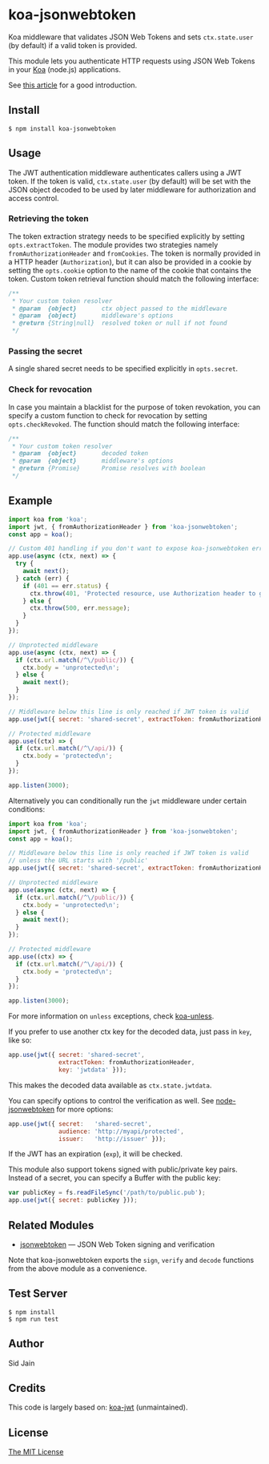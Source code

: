 # koa-jsonwebtoken

Koa middleware that validates JSON Web Tokens and sets `ctx.state.user`
(by default) if a valid token is provided.

This module lets you authenticate HTTP requests using JSON Web Tokens
in your [Koa](http://koajs.com/) (node.js) applications.

See [this article](http://blog.auth0.com/2014/01/07/angularjs-authentication-with-cookies-vs-token/)
for a good introduction.

## Install

```
$ npm install koa-jsonwebtoken
```

## Usage

The JWT authentication middleware authenticates callers using a JWT
token. If the token is valid, `ctx.state.user` (by default) will be set
with the JSON object decoded to be used by later middleware for
authorization and access control.


### Retrieving the token

The token extraction strategy needs to be specified explicitly by setting `opts.extractToken`. The module provides two strategies namely `fromAuthorizationHeader` and `fromCookies`. The token is normally provided in a HTTP header (`Authorization`), but it can also be provided in a cookie by setting the `opts.cookie` option to the name of the cookie that contains the token. Custom token retrieval function should match the following interface:

```js
/**
 * Your custom token resolver
 * @param  {object}       ctx object passed to the middleware
 * @param  {object}       middleware's options
 * @return {String|null}  resolved token or null if not found
 */
```

### Passing the secret

A single shared secret needs to be specified explicitly in `opts.secret`.

### Check for revocation

In case you maintain a blacklist for the purpose of token revokation, you can specify a custom function to check for revocation by setting `opts.checkRevoked`. The function should match the following interface:

```js
/**
 * Your custom token resolver
 * @param  {object}       decoded token
 * @param  {object}       middleware's options
 * @return {Promise}      Promise resolves with boolean
 */
```

## Example

```js
import koa from 'koa';
import jwt, { fromAuthorizationHeader } from 'koa-jsonwebtoken';
const app = koa();

// Custom 401 handling if you don't want to expose koa-jsonwebtoken errors to users
app.use(async (ctx, next) => {
  try {
    await next();
  } catch (err) {
    if (401 == err.status) {
      ctx.throw(401, 'Protected resource, use Authorization header to get access\n');
    } else {
      ctx.throw(500, err.message);
    }
  }
});

// Unprotected middleware
app.use(async (ctx, next) => {
  if (ctx.url.match(/^\/public/)) {
    ctx.body = 'unprotected\n';
  } else {
    await next();
  }
});

// Middleware below this line is only reached if JWT token is valid
app.use(jwt({ secret: 'shared-secret', extractToken: fromAuthorizationHeader }));

// Protected middleware
app.use((ctx) => {
  if (ctx.url.match(/^\/api/)) {
    ctx.body = 'protected\n';
  }
});

app.listen(3000);
```


Alternatively you can conditionally run the `jwt` middleware under certain conditions:

```js
import koa from 'koa';
import jwt, { fromAuthorizationHeader } from 'koa-jsonwebtoken';
const app = koa();

// Middleware below this line is only reached if JWT token is valid
// unless the URL starts with '/public'
app.use(jwt({ secret: 'shared-secret', extractToken: fromAuthorizationHeader }).unless({ path: [/^\/public/] }));

// Unprotected middleware
app.use(async (ctx, next) => {
  if (ctx.url.match(/^\/public/)) {
    ctx.body = 'unprotected\n';
  } else {
    await next();
  }
});

// Protected middleware
app.use((ctx) => {
  if (ctx.url.match(/^\/api/)) {
    ctx.body = 'protected\n';
  }
});

app.listen(3000);
```

For more information on `unless` exceptions, check [koa-unless](https://github.com/Foxandxss/koa-unless).

If you prefer to use another ctx key for the decoded data, just pass in `key`, like so:
```js
app.use(jwt({ secret: 'shared-secret',
              extractToken: fromAuthorizationHeader,
              key: 'jwtdata' }));
```
This makes the decoded data available as `ctx.state.jwtdata`.

You can specify options to control the verification as well. See [node-jsonwebtoken](https://github.com/auth0/node-jsonwebtoken#jwtverifytoken-secretorpublickey-options-callback) for more options:
```js
app.use(jwt({ secret:   'shared-secret',
              audience: 'http://myapi/protected',
              issuer:   'http://issuer' }));
```
If the JWT has an expiration (`exp`), it will be checked.


This module also support tokens signed with public/private key pairs. Instead
of a secret, you can specify a Buffer with the public key:

```js
var publicKey = fs.readFileSync('/path/to/public.pub');
app.use(jwt({ secret: publicKey }));
```

## Related Modules

- [jsonwebtoken](https://github.com/auth0/node-jsonwebtoken) — JSON Web Token signing
and verification

Note that koa-jsonwebtoken exports the `sign`, `verify` and `decode` functions from the above module as a convenience.

## Test Server

    $ npm install
    $ npm run test

## Author

Sid Jain

## Credits

This code is largely based on:
  [koa-jwt](https://github.com/koajs/jwt) (unmaintained).

## License

[The MIT License](http://opensource.org/licenses/MIT)
